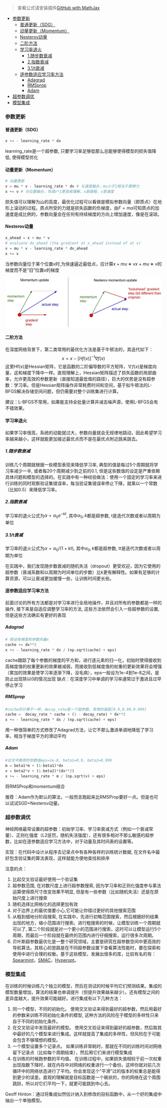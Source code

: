 > 查看公式请安装插件[GitHub with MathJax](https://chrome.google.com/webstore/detail/github-with-mathjax/ioemnmodlmafdkllaclgeombjnmnbima)

<!-- TOC -->

- [参数更新](#参数更新)
    - [普通更新（SDG）](#普通更新sdg)
    - [动量更新（Momentum）](#动量更新momentum)
    - [Nesterov动量](#nesterov动量)
    - [二阶方法](#二阶方法)
    - [学习率退火](#学习率退火)
        - [1.随步数衰减](#1随步数衰减)
        - [2.指数衰减](#2指数衰减)
        - [3.1/t衰减](#31t衰减)
    - [逐参数适应学习率方法](#逐参数适应学习率方法)
        - [Adagrad](#adagrad)
        - [RMSprop](#rmsprop)
        - [Adam](#adam)
- [超参数调优](#超参数调优)
- [模型集成](#模型集成)

<!-- /TOC -->
### 参数更新
#### 普通更新（SDG）

```python
x += - learning_rate * dx 
```

learning_rate是一个超参数, 只要学习率足够低那么总能够使得模型的损失值降低, 使得模型优化

#### 动量更新（Momentum）

```python
# 动量更新
v = mu * v - learning_rate * dx # 与速度融合，mu小于1相当于摩擦力
x += v # 与位置融合，写成v*1更容易理解，x是路程，v是速度
```

损失值可以理解为山的高度，最优化过程可以看做是模拟参数向量（即质点）在地形上滚动的过程。质点所受的力就是损失函数的负梯度，由$F=ma$可知质点的加速度是成比例的，参数向量会在任何有持续梯度的方向上增加速度，像是在滚球。

#### Nesterov动量

```python
x_ahead = x + mu * v
# evaluate dx_ahead (the gradient at x_ahead instead of at x)
v = mu * v - learning_rate * dx_ahead
x += v
```

当参数向量位于某个位置x时,为快速逼近最低点，应计算$x+mu∗vx+mu∗v$的梯度而不是“旧”位置$x$的梯度

![Nesterov](image/nesterov.jpeg)


#### 二阶方法
在深度网络背景下，第二类常用的最优化方法是基于牛顿法的，其迭代如下：
$$ x = x-[Hf(x)]^{-1}\nabla f(x) $$
这里Hf(x)是Hessian矩阵，它是函数的二阶偏导数的平方矩阵，$\nabla f(x)$是梯度向量，这和梯度下降中一样。直观理解上，Hessian矩阵描述了损失函数的局部曲率，允许更高效的参数更新（直接知道最低值的路径），巨大的优势是没有超参数：学习率。但是Hessian矩阵操作非常耗费时间和空间，基于拟牛顿法的L-BFGS解决存储空间问题，但仍需要对整个训练集进行计算。

建议：L-BFGS不常用，如果能支持全批量计算并减去噪声源，使用L-BFGS会有不错效果。

#### 学习率退火
如果学习率很高，系统的动能就过大，参数向量就会无规律地跳动，因此希望学习率越来越小，这样就能更加接近最优点而不是在最优点附近跳来跳去。
##### 1.随步数衰减
训练几个周期就根据一些模型表现来降低学习率, 典型的值是每过5个周期就将学习率减少一半, 或者每20个周期减少到之前的0.1, 但是这些数值的设定是严重依赖具体问题和模型的选择的。在实践中有一种经验做法：使用一个固定的学习率来进行训练的同时观察验证集错误率，每当验证集错误率停止下降，就乘以一个常数（比如0.5）来降低学习率。
##### 2.指数衰减
学习率的退火公式为$α=α_0e^{−kt}$, 其中$α_0,k$都是超参数, t是迭代次数或者以周期为单位
##### 3.1/t衰减
学习率的退火公式为$α=α_0/(1+kt)$, 其中$α_0,k$都是超参数, tt是迭代次数或者以周期为单位

在实践中，我们发现随步数衰减的随机失活（dropout）更受欢迎，因为它使用的超参数（衰减系数和以周期为时间单位的步数）比k更有解释性。如果有足够的计算资源，可以让衰减更加缓慢一些，让训练时间更长些。

#### 逐参数适应学习率方法
前面讨论的所有方法都是对学习率进行全局地操作，并且对所有的参数都是一样的操作, 接下来是自适应调整学习率的方法, 这些方法依然会引入一些超参数的设置, 但是这些方法确实有更好的表现

##### Adagrad
```python
# 假设有梯度和参数向量x
cache += dx**2
x += - learning_rate * dx / (np.sqrt(cache) + eps)
```

cache跟踪了每个参数的梯度的平方和，进行逐元素的归一化，初始时使得接收到高梯度值的权重更新的效果被减弱，而接收到低梯度值的权重的更新效果将会增强（累加的效果是使学习率逐渐下降，没毛病），eps一般设为1e-4到1e-8之间，是防止出现除以0的情况出现
缺点：在深度学习中单调的学习率通常过于激进且过早停止学习

##### RMSprop

```python
#cache的计算不一样，decay_rate是一个超参数，常用的值是[0.9,0.99,0.999]
cache =  decay_rate * cache + (1 - decay_rate) * dx**2
x += - learning_rate * dx / (np.sqrt(cache) + eps)
```

用一种很简单的方式修改了Adagrad方法，让它不那么激进单调地降低了学习率，相当于梯度平方的滑动平均

##### Adam

```python
#论文中推荐的参数值eps=1e-8, beta1=0.9, beta2=0.999
m = beta1*m + (1-beta1)*dx
v = beta2*v + (1-beta2)*(dx**2)
x += - learning_rate * m / (np.sqrt(v) + eps)
```

将RMSProp和momentum结合

推荐：Adam作为默认的算法，一般而言跑起来比RMSProp要好一点。但是也可以试试SGD+Nesterov动量。

### 超参数调优
神经网络最常设置的超参数：初始学习率、学习率衰减方式（例如一个衰减常量）、正则化强度（L2惩罚，随机失活强度），还有很多相对不那么敏感的超参数，比如在逐参数适应学习方法中，对于动量及其时间表的设置等。

实现：在代码中设计从程序去记录点中有各种各样的训练统计数据, 在文件名中最好包含验证集的算法表现，这样就能方便地查找和排序

注意的点：
1. 比起交叉验证最好使用一个验证集
2. 超参数范围, 在对数尺度上进行超参数搜索, 因为学习率和正则化强度参与乘法运算使得原尺寸改变效果不明显, 但是有一些参数（比如随机失活）还是在原始尺度上进行搜索
3. 随机选择比网格化的选择更加有效
4. 对于边界上的最优值要小心,它可能让你错过更好的其他搜索范围
5. 从粗到细地分阶段搜索, 在实践中，先进行初略范围搜索，然后根据好的结果出现的地方，缩小范围进行搜索。进行粗搜索的时候，让模型训练一个周期就可以了, 第二个阶段就是对一个更小的范围进行搜索，这时可以让模型运行5个周期，而最后一个阶段就在最终的范围内进行仔细搜索，运行很多次周期。
6. 贝叶斯超参数最优化是一整个研究领域，主要是研究在超参数空间中更高效的导航算法。其核心的思路是在不同超参数设置下查看算法性能时，要在探索和使用中进行合理的权衡。基于这些模型，发展出很多的库，比较有名的有：[Spearmint](https://github.com/JasperSnoek/spearmint)，[SMAC](http://www.cs.ubc.ca/labs/beta/Projects/SMAC/)，[Hyperopt](http://jaberg.github.io/hyperopt/)。

### 模型集成
在训练的时候训练几个独立的模型，然后在测试的时候平均它们预测结果。集成的模型数量增加，算法的结果也单调提升（但提升效果越来越少）。还有模型之间的差异度越大，提升效果可能越好。进行集成有以下几种方法：
1. 同一个模型，不同的初始化。
使用交叉验证来得到最好的超参数，然后用最好的参数来训练不同初始化条件的模型, 这种方法的风险在于模型的多样性只来自于不同的初始化条件。
2. 在交叉验证中发现最好的模型。 
使用交叉验证来得到最好的超参数，然后取其中最好的几个模型来进行集成。这样就提高了集成的多样性，但风险在于可能会包含不够理想的模型。
3. 一个模型设置多个记录点。
如果训练非常耗时，那就在不同的训练时间对网络留下记录点（比如每个周期结束），然后用它们来进行模型集成
4. 在训练的时候跑参数的平均值。
在训练过程中，如果损失值相较于前一次权重出现指数下降时，就在内存中对网络的权重进行一个备份。这样你就对前几次循环中的网络状态进行了平均。你会发现这个"平滑"过的版本的权重总是能得到更少的误差。直观的理解就是目标函数是一个碗状的，你的网络在这个周围跳跃，所以对它们平均一下，就更可能跳到中心去。

Geoff Hinton：通过将集成似然估计纳入到修改的目标函数中，从一个好的集成中抽出一个单独模型。

